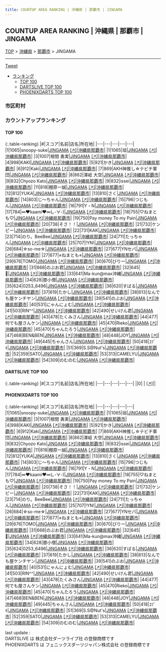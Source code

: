 ```yaml
---
title: COUNTUP AREA RANKING | 沖縄県 | 那覇市 | JINGAMA
---
```

## COUNTUP AREA RANKING | 沖縄県 | 那覇市 | JINGAMA

[TOP](/darts/rank/) > [沖縄県](/darts/rank/沖縄県/) > [那覇市](/darts/rank/沖縄県/那覇市/) > JINGAMA

___

<a href="https://twitter.com/share?ref_src=twsrc%5Etfw" data-text="COUNTUP AREA RANKING | 沖縄県那覇市JINGAMA" class="twitter-share-button" data-hashtags="DARTSLIVE,PHOENIXDARTS,darts,ダーツ" data-show-count="false">Tweet</a>

* [ランキング](#カウントアップランキング)
    * [TOP 100](#top-100)
    * [DARTSLIVE TOP 100](#dartslive-top-100)
    * [PHOENIXDARTS TOP 100](#phoenixdarts-top-100)

### 市区町村

<ul>

</ul>

### カウントアップランキング

#### TOP 100



{:.table-ranking}
|#|スコア|名前|店名|所在地|
|---|---|---|---|---|
|1|1065|<span class="rank-name-pd">snoopy-suke</span>|<a href="/darts/rank/shops/91343.html">JINGAMA</a> <a href="https://vs.phoenixdarts.com/jp/shop/shopDetailInfo/s_91343?s_seq=91343">[↗]</a>|<a href="/darts/rank/沖縄県/那覇市">沖縄県那覇市</a>|
|1|1065|<span class="rank-name-pd">垣</span>|<a href="/darts/rank/shops/91343.html">JINGAMA</a> <a href="https://vs.phoenixdarts.com/jp/shop/shopDetailInfo/s_91343?s_seq=91343">[↗]</a>|<a href="/darts/rank/沖縄県/那覇市">沖縄県那覇市</a>|
|3|1007|<span class="rank-name-pd"><span class="pro-icon-pd"></span>根間 勇実</span>|<a href="/darts/rank/shops/91343.html">JINGAMA</a> <a href="https://vs.phoenixdarts.com/jp/shop/shopDetailInfo/s_91343?s_seq=91343">[↗]</a>|<a href="/darts/rank/沖縄県/那覇市">沖縄県那覇市</a>|
|4|998|<span class="rank-name-pd">KAKI</span>|<a href="/darts/rank/shops/91343.html">JINGAMA</a> <a href="https://vs.phoenixdarts.com/jp/shop/shopDetailInfo/s_91343?s_seq=91343">[↗]</a>|<a href="/darts/rank/沖縄県/那覇市">沖縄県那覇市</a>|
|5|921|<span class="rank-name-pd">かき</span>|<a href="/darts/rank/shops/91343.html">JINGAMA</a> <a href="https://vs.phoenixdarts.com/jp/shop/shopDetailInfo/s_91343?s_seq=91343">[↗]</a>|<a href="/darts/rank/沖縄県/那覇市">沖縄県那覇市</a>|
|6|912|<span class="rank-name-pd">Kaki</span>|<a href="/darts/rank/shops/91343.html">JINGAMA</a> <a href="https://vs.phoenixdarts.com/jp/shop/shopDetailInfo/s_91343?s_seq=91343">[↗]</a>|<a href="/darts/rank/沖縄県/那覇市">沖縄県那覇市</a>|
|7|869|<span class="rank-name-pd">AKH神推し☆テビチ軍団</span>|<a href="/darts/rank/shops/91343.html">JINGAMA</a> <a href="https://vs.phoenixdarts.com/jp/shop/shopDetailInfo/s_91343?s_seq=91343">[↗]</a>|<a href="/darts/rank/沖縄県/那覇市">沖縄県那覇市</a>|
|8|862|<span class="rank-name-pd"><span class="pro-icon-pd"></span>澤岻 大空</span>|<a href="/darts/rank/shops/91343.html">JINGAMA</a> <a href="https://vs.phoenixdarts.com/jp/shop/shopDetailInfo/s_91343?s_seq=91343">[↗]</a>|<a href="/darts/rank/沖縄県/那覇市">沖縄県那覇市</a>|
|9|832|<span class="rank-name-pd">Chyozo Kato</span>|<a href="/darts/rank/shops/91343.html">JINGAMA</a> <a href="https://vs.phoenixdarts.com/jp/shop/shopDetailInfo/s_91343?s_seq=91343">[↗]</a>|<a href="/darts/rank/沖縄県/那覇市">沖縄県那覇市</a>|
|9|832|<span class="rank-name-pd">issei</span>|<a href="/darts/rank/shops/91343.html">JINGAMA</a> <a href="https://vs.phoenixdarts.com/jp/shop/shopDetailInfo/s_91343?s_seq=91343">[↗]</a>|<a href="/darts/rank/沖縄県/那覇市">沖縄県那覇市</a>|
|11|818|<span class="rank-name-pd">棚原一誠</span>|<a href="/darts/rank/shops/91343.html">JINGAMA</a> <a href="https://vs.phoenixdarts.com/jp/shop/shopDetailInfo/s_91343?s_seq=91343">[↗]</a>|<a href="/darts/rank/沖縄県/那覇市">沖縄県那覇市</a>|
|12|812|<span class="rank-name-pd">*YUKA*</span>|<a href="/darts/rank/shops/91343.html">JINGAMA</a> <a href="https://vs.phoenixdarts.com/jp/shop/shopDetailInfo/s_91343?s_seq=91343">[↗]</a>|<a href="/darts/rank/沖縄県/那覇市">沖縄県那覇市</a>|
|13|810|<span class="rank-name-pd">さく</span>|<a href="/darts/rank/shops/91343.html">JINGAMA</a> <a href="https://vs.phoenixdarts.com/jp/shop/shopDetailInfo/s_91343?s_seq=91343">[↗]</a>|<a href="/darts/rank/沖縄県/那覇市">沖縄県那覇市</a>|
|14|803|<span class="rank-name-pd">じ～ちゃん</span>|<a href="/darts/rank/shops/91343.html">JINGAMA</a> <a href="https://vs.phoenixdarts.com/jp/shop/shopDetailInfo/s_91343?s_seq=91343">[↗]</a>|<a href="/darts/rank/沖縄県/那覇市">沖縄県那覇市</a>|
|15|796|<span class="rank-name-pd">つじもん</span>|<a href="/darts/rank/shops/91343.html">JINGAMA</a> <a href="https://vs.phoenixdarts.com/jp/shop/shopDetailInfo/s_91343?s_seq=91343">[↗]</a>|<a href="/darts/rank/沖縄県/那覇市">沖縄県那覇市</a>|
|16|791|<span class="rank-name-pd">Y・N</span>|<a href="/darts/rank/shops/91343.html">JINGAMA</a> <a href="https://vs.phoenixdarts.com/jp/shop/shopDetailInfo/s_91343?s_seq=91343">[↗]</a>|<a href="/darts/rank/沖縄県/那覇市">沖縄県那覇市</a>|
|17|784|<span class="rank-name-pd">∞❤︎kaami❤︎∞(｡-∀-)</span>|<a href="/darts/rank/shops/91343.html">JINGAMA</a> <a href="https://vs.phoenixdarts.com/jp/shop/shopDetailInfo/s_91343?s_seq=91343">[↗]</a>|<a href="/darts/rank/沖縄県/那覇市">沖縄県那覇市</a>|
|18|755|<span class="rank-name-pd">♡ねまとも♡</span>|<a href="/darts/rank/shops/91343.html">JINGAMA</a> <a href="https://vs.phoenixdarts.com/jp/shop/shopDetailInfo/s_91343?s_seq=91343">[↗]</a>|<a href="/darts/rank/沖縄県/那覇市">沖縄県那覇市</a>|
|19|750|<span class="rank-name-pd">Pay money To my Pain</span>|<a href="/darts/rank/shops/91343.html">JINGAMA</a> <a href="https://vs.phoenixdarts.com/jp/shop/shopDetailInfo/s_91343?s_seq=91343">[↗]</a>|<a href="/darts/rank/沖縄県/那覇市">沖縄県那覇市</a>|
|20|738|<span class="rank-name-pd">そさ！！</span>|<a href="/darts/rank/shops/91343.html">JINGAMA</a> <a href="https://vs.phoenixdarts.com/jp/shop/shopDetailInfo/s_91343?s_seq=91343">[↗]</a>|<a href="/darts/rank/沖縄県/那覇市">沖縄県那覇市</a>|
|21|732|<span class="rank-name-pd">ケンピー</span>|<a href="/darts/rank/shops/91343.html">JINGAMA</a> <a href="https://vs.phoenixdarts.com/jp/shop/shopDetailInfo/s_91343?s_seq=91343">[↗]</a>|<a href="/darts/rank/沖縄県/那覇市">沖縄県那覇市</a>|
|22|731|<span class="rank-name-pd">KAK</span>|<a href="/darts/rank/shops/91343.html">JINGAMA</a> <a href="https://vs.phoenixdarts.com/jp/shop/shopDetailInfo/s_91343?s_seq=91343">[↗]</a>|<a href="/darts/rank/沖縄県/那覇市">沖縄県那覇市</a>|
|23|714|<span class="rank-name-pd">のり。BeeBee</span>|<a href="/darts/rank/shops/91343.html">JINGAMA</a> <a href="https://vs.phoenixdarts.com/jp/shop/shopDetailInfo/s_91343?s_seq=91343">[↗]</a>|<a href="/darts/rank/沖縄県/那覇市">沖縄県那覇市</a>|
|24|711|<span class="rank-name-pd">たっちゃん</span>|<a href="/darts/rank/shops/91343.html">JINGAMA</a> <a href="https://vs.phoenixdarts.com/jp/shop/shopDetailInfo/s_91343?s_seq=91343">[↗]</a>|<a href="/darts/rank/沖縄県/那覇市">沖縄県那覇市</a>|
|25|707|<span class="rank-name-pd">!YN!</span>|<a href="/darts/rank/shops/91343.html">JINGAMA</a> <a href="https://vs.phoenixdarts.com/jp/shop/shopDetailInfo/s_91343?s_seq=91343">[↗]</a>|<a href="/darts/rank/沖縄県/那覇市">沖縄県那覇市</a>|
|26|684|<span class="rank-name-pd">☆so-me☆</span>|<a href="/darts/rank/shops/91343.html">JINGAMA</a> <a href="https://vs.phoenixdarts.com/jp/shop/shopDetailInfo/s_91343?s_seq=91343">[↗]</a>|<a href="/darts/rank/沖縄県/那覇市">沖縄県那覇市</a>|
|27|677|<span class="rank-name-pd">YNセパ</span>|<a href="/darts/rank/shops/91343.html">JINGAMA</a> <a href="https://vs.phoenixdarts.com/jp/shop/shopDetailInfo/s_91343?s_seq=91343">[↗]</a>|<a href="/darts/rank/沖縄県/那覇市">沖縄県那覇市</a>|
|27|677|<span class="rank-name-pd">⭐︎ねまとも⭐︎</span>|<a href="/darts/rank/shops/91343.html">JINGAMA</a> <a href="https://vs.phoenixdarts.com/jp/shop/shopDetailInfo/s_91343?s_seq=91343">[↗]</a>|<a href="/darts/rank/沖縄県/那覇市">沖縄県那覇市</a>|
|29|676|<span class="rank-name-pd">TOMO</span>|<a href="/darts/rank/shops/91343.html">JINGAMA</a> <a href="https://vs.phoenixdarts.com/jp/shop/shopDetailInfo/s_91343?s_seq=91343">[↗]</a>|<a href="/darts/rank/沖縄県/那覇市">沖縄県那覇市</a>|
|30|670|<span class="rank-name-pd">びりー</span>|<a href="/darts/rank/shops/91343.html">JINGAMA</a> <a href="https://vs.phoenixdarts.com/jp/shop/shopDetailInfo/s_91343?s_seq=91343">[↗]</a>|<a href="/darts/rank/沖縄県/那覇市">沖縄県那覇市</a>|
|31|668|<span class="rank-name-pd">のぶお君</span>|<a href="/darts/rank/shops/91343.html">JINGAMA</a> <a href="https://vs.phoenixdarts.com/jp/shop/shopDetailInfo/s_91343?s_seq=91343">[↗]</a>|<a href="/darts/rank/沖縄県/那覇市">沖縄県那覇市</a>|
|32|645|<span class="rank-name-pd">🎯</span>|<a href="/darts/rank/shops/91343.html">JINGAMA</a> <a href="https://vs.phoenixdarts.com/jp/shop/shopDetailInfo/s_91343?s_seq=91343">[↗]</a>|<a href="/darts/rank/沖縄県/那覇市">沖縄県那覇市</a>|
|33|641|<span class="rank-name-pd">Ma-kun@max沖縄</span>|<a href="/darts/rank/shops/91343.html">JINGAMA</a> <a href="https://vs.phoenixdarts.com/jp/shop/shopDetailInfo/s_91343?s_seq=91343">[↗]</a>|<a href="/darts/rank/沖縄県/那覇市">沖縄県那覇市</a>|
|34|628|<span class="rank-name-pd">膝小僧</span>|<a href="/darts/rank/shops/91343.html">JINGAMA</a> <a href="https://vs.phoenixdarts.com/jp/shop/shopDetailInfo/s_91343?s_seq=91343">[↗]</a>|<a href="/darts/rank/沖縄県/那覇市">沖縄県那覇市</a>|
|35|624|<span class="rank-name-pd">0253_6496</span>|<a href="/darts/rank/shops/91343.html">JINGAMA</a> <a href="https://vs.phoenixdarts.com/jp/shop/shopDetailInfo/s_91343?s_seq=91343">[↗]</a>|<a href="/darts/rank/沖縄県/那覇市">沖縄県那覇市</a>|
|36|620|<span class="rank-name-pd">すばる</span>|<a href="/darts/rank/shops/91343.html">JINGAMA</a> <a href="https://vs.phoenixdarts.com/jp/shop/shopDetailInfo/s_91343?s_seq=91343">[↗]</a>|<a href="/darts/rank/沖縄県/那覇市">沖縄県那覇市</a>|
|37|619|<span class="rank-name-pd">たかし</span>|<a href="/darts/rank/shops/91343.html">JINGAMA</a> <a href="https://vs.phoenixdarts.com/jp/shop/shopDetailInfo/s_91343?s_seq=91343">[↗]</a>|<a href="/darts/rank/沖縄県/那覇市">沖縄県那覇市</a>|
|38|613|<span class="rank-name-pd">なんでも屋ケンチヤン</span>|<a href="/darts/rank/shops/91343.html">JINGAMA</a> <a href="https://vs.phoenixdarts.com/jp/shop/shopDetailInfo/s_91343?s_seq=91343">[↗]</a>|<a href="/darts/rank/沖縄県/那覇市">沖縄県那覇市</a>|
|39|541|<span class="rank-name-pd">のぶお</span>|<a href="/darts/rank/shops/91343.html">JINGAMA</a> <a href="https://vs.phoenixdarts.com/jp/shop/shopDetailInfo/s_91343?s_seq=91343">[↗]</a>|<a href="/darts/rank/沖縄県/那覇市">沖縄県那覇市</a>|
|40|531|<span class="rank-name-pd">にゃんにょむ</span>|<a href="/darts/rank/shops/91343.html">JINGAMA</a> <a href="https://vs.phoenixdarts.com/jp/shop/shopDetailInfo/s_91343?s_seq=91343">[↗]</a>|<a href="/darts/rank/沖縄県/那覇市">沖縄県那覇市</a>|
|41|503|<span class="rank-name-pd">RIN^^</span>|<a href="/darts/rank/shops/91343.html">JINGAMA</a> <a href="https://vs.phoenixdarts.com/jp/shop/shopDetailInfo/s_91343?s_seq=91343">[↗]</a>|<a href="/darts/rank/沖縄県/那覇市">沖縄県那覇市</a>|
|42|490|<span class="rank-name-pd">せいけん君</span>|<a href="/darts/rank/shops/91343.html">JINGAMA</a> <a href="https://vs.phoenixdarts.com/jp/shop/shopDetailInfo/s_91343?s_seq=91343">[↗]</a>|<a href="/darts/rank/沖縄県/那覇市">沖縄県那覇市</a>|
|43|478|<span class="rank-name-pd">たくみさん</span>|<a href="/darts/rank/shops/91343.html">JINGAMA</a> <a href="https://vs.phoenixdarts.com/jp/shop/shopDetailInfo/s_91343?s_seq=91343">[↗]</a>|<a href="/darts/rank/沖縄県/那覇市">沖縄県那覇市</a>|
|44|477|<span class="rank-name-pd">何でも屋さんケン</span>|<a href="/darts/rank/shops/91343.html">JINGAMA</a> <a href="https://vs.phoenixdarts.com/jp/shop/shopDetailInfo/s_91343?s_seq=91343">[↗]</a>|<a href="/darts/rank/沖縄県/那覇市">沖縄県那覇市</a>|
|45|470|<span class="rank-name-pd">Rieko</span>|<a href="/darts/rank/shops/91343.html">JINGAMA</a> <a href="https://vs.phoenixdarts.com/jp/shop/shopDetailInfo/s_91343?s_seq=91343">[↗]</a>|<a href="/darts/rank/沖縄県/那覇市">沖縄県那覇市</a>|
|45|470|<span class="rank-name-pd">ちゃんたろう</span>|<a href="/darts/rank/shops/91343.html">JINGAMA</a> <a href="https://vs.phoenixdarts.com/jp/shop/shopDetailInfo/s_91343?s_seq=91343">[↗]</a>|<a href="/darts/rank/沖縄県/那覇市">沖縄県那覇市</a>|
|47|468|<span class="rank-name-pd">BEN&amp;BEN</span>|<a href="/darts/rank/shops/91343.html">JINGAMA</a> <a href="https://vs.phoenixdarts.com/jp/shop/shopDetailInfo/s_91343?s_seq=91343">[↗]</a>|<a href="/darts/rank/沖縄県/那覇市">沖縄県那覇市</a>|
|48|448|<span class="rank-name-pd">JOY</span>|<a href="/darts/rank/shops/91343.html">JINGAMA</a> <a href="https://vs.phoenixdarts.com/jp/shop/shopDetailInfo/s_91343?s_seq=91343">[↗]</a>|<a href="/darts/rank/沖縄県/那覇市">沖縄県那覇市</a>|
|49|445|<span class="rank-name-pd">ちゃんさん</span>|<a href="/darts/rank/shops/91343.html">JINGAMA</a> <a href="https://vs.phoenixdarts.com/jp/shop/shopDetailInfo/s_91343?s_seq=91343">[↗]</a>|<a href="/darts/rank/沖縄県/那覇市">沖縄県那覇市</a>|
|50|418|<span class="rank-name-pd">ﾕﾂﾞｷ</span>|<a href="/darts/rank/shops/91343.html">JINGAMA</a> <a href="https://vs.phoenixdarts.com/jp/shop/shopDetailInfo/s_91343?s_seq=91343">[↗]</a>|<a href="/darts/rank/沖縄県/那覇市">沖縄県那覇市</a>|
|51|369|<span class="rank-name-pd">S.S@Nut&#x27;s</span>|<a href="/darts/rank/shops/91343.html">JINGAMA</a> <a href="https://vs.phoenixdarts.com/jp/shop/shopDetailInfo/s_91343?s_seq=91343">[↗]</a>|<a href="/darts/rank/沖縄県/那覇市">沖縄県那覇市</a>|
|52|359|<span class="rank-name-pd">SATO</span>|<a href="/darts/rank/shops/91343.html">JINGAMA</a> <a href="https://vs.phoenixdarts.com/jp/shop/shopDetailInfo/s_91343?s_seq=91343">[↗]</a>|<a href="/darts/rank/沖縄県/那覇市">沖縄県那覇市</a>|
|53|313|<span class="rank-name-pd">CAMELYU</span>|<a href="/darts/rank/shops/91343.html">JINGAMA</a> <a href="https://vs.phoenixdarts.com/jp/shop/shopDetailInfo/s_91343?s_seq=91343">[↗]</a>|<a href="/darts/rank/沖縄県/那覇市">沖縄県那覇市</a>|
|54|309|<span class="rank-name-pd">のむのむ</span>|<a href="/darts/rank/shops/91343.html">JINGAMA</a> <a href="https://vs.phoenixdarts.com/jp/shop/shopDetailInfo/s_91343?s_seq=91343">[↗]</a>|<a href="/darts/rank/沖縄県/那覇市">沖縄県那覇市</a>|


#### DARTSLIVE TOP 100



{:.table-ranking}
|#|スコア|名前|店名|所在地|
|---|---|---|---|---|
||0|<span class="rank-name-dl"> </span>|<a href="/darts/rank/shops/.html"></a> <a href="">[↗]</a>|<a href="/darts/rank//"></a>|


#### PHOENIXDARTS TOP 100



{:.table-ranking}
|#|スコア|名前|店名|所在地|
|---|---|---|---|---|
|1|1065|<span class="rank-name-pd">snoopy-suke</span>|<a href="/darts/rank/shops/91343.html">JINGAMA</a> <a href="https://vs.phoenixdarts.com/jp/shop/shopDetailInfo/s_91343?s_seq=91343">[↗]</a>|<a href="/darts/rank/沖縄県/那覇市">沖縄県那覇市</a>|
|1|1065|<span class="rank-name-pd">垣</span>|<a href="/darts/rank/shops/91343.html">JINGAMA</a> <a href="https://vs.phoenixdarts.com/jp/shop/shopDetailInfo/s_91343?s_seq=91343">[↗]</a>|<a href="/darts/rank/沖縄県/那覇市">沖縄県那覇市</a>|
|3|1007|<span class="rank-name-pd"><span class="pro-icon-pd"></span>根間 勇実</span>|<a href="/darts/rank/shops/91343.html">JINGAMA</a> <a href="https://vs.phoenixdarts.com/jp/shop/shopDetailInfo/s_91343?s_seq=91343">[↗]</a>|<a href="/darts/rank/沖縄県/那覇市">沖縄県那覇市</a>|
|4|998|<span class="rank-name-pd">KAKI</span>|<a href="/darts/rank/shops/91343.html">JINGAMA</a> <a href="https://vs.phoenixdarts.com/jp/shop/shopDetailInfo/s_91343?s_seq=91343">[↗]</a>|<a href="/darts/rank/沖縄県/那覇市">沖縄県那覇市</a>|
|5|921|<span class="rank-name-pd">かき</span>|<a href="/darts/rank/shops/91343.html">JINGAMA</a> <a href="https://vs.phoenixdarts.com/jp/shop/shopDetailInfo/s_91343?s_seq=91343">[↗]</a>|<a href="/darts/rank/沖縄県/那覇市">沖縄県那覇市</a>|
|6|912|<span class="rank-name-pd">Kaki</span>|<a href="/darts/rank/shops/91343.html">JINGAMA</a> <a href="https://vs.phoenixdarts.com/jp/shop/shopDetailInfo/s_91343?s_seq=91343">[↗]</a>|<a href="/darts/rank/沖縄県/那覇市">沖縄県那覇市</a>|
|7|869|<span class="rank-name-pd">AKH神推し☆テビチ軍団</span>|<a href="/darts/rank/shops/91343.html">JINGAMA</a> <a href="https://vs.phoenixdarts.com/jp/shop/shopDetailInfo/s_91343?s_seq=91343">[↗]</a>|<a href="/darts/rank/沖縄県/那覇市">沖縄県那覇市</a>|
|8|862|<span class="rank-name-pd"><span class="pro-icon-pd"></span>澤岻 大空</span>|<a href="/darts/rank/shops/91343.html">JINGAMA</a> <a href="https://vs.phoenixdarts.com/jp/shop/shopDetailInfo/s_91343?s_seq=91343">[↗]</a>|<a href="/darts/rank/沖縄県/那覇市">沖縄県那覇市</a>|
|9|832|<span class="rank-name-pd">Chyozo Kato</span>|<a href="/darts/rank/shops/91343.html">JINGAMA</a> <a href="https://vs.phoenixdarts.com/jp/shop/shopDetailInfo/s_91343?s_seq=91343">[↗]</a>|<a href="/darts/rank/沖縄県/那覇市">沖縄県那覇市</a>|
|9|832|<span class="rank-name-pd">issei</span>|<a href="/darts/rank/shops/91343.html">JINGAMA</a> <a href="https://vs.phoenixdarts.com/jp/shop/shopDetailInfo/s_91343?s_seq=91343">[↗]</a>|<a href="/darts/rank/沖縄県/那覇市">沖縄県那覇市</a>|
|11|818|<span class="rank-name-pd">棚原一誠</span>|<a href="/darts/rank/shops/91343.html">JINGAMA</a> <a href="https://vs.phoenixdarts.com/jp/shop/shopDetailInfo/s_91343?s_seq=91343">[↗]</a>|<a href="/darts/rank/沖縄県/那覇市">沖縄県那覇市</a>|
|12|812|<span class="rank-name-pd">*YUKA*</span>|<a href="/darts/rank/shops/91343.html">JINGAMA</a> <a href="https://vs.phoenixdarts.com/jp/shop/shopDetailInfo/s_91343?s_seq=91343">[↗]</a>|<a href="/darts/rank/沖縄県/那覇市">沖縄県那覇市</a>|
|13|810|<span class="rank-name-pd">さく</span>|<a href="/darts/rank/shops/91343.html">JINGAMA</a> <a href="https://vs.phoenixdarts.com/jp/shop/shopDetailInfo/s_91343?s_seq=91343">[↗]</a>|<a href="/darts/rank/沖縄県/那覇市">沖縄県那覇市</a>|
|14|803|<span class="rank-name-pd">じ～ちゃん</span>|<a href="/darts/rank/shops/91343.html">JINGAMA</a> <a href="https://vs.phoenixdarts.com/jp/shop/shopDetailInfo/s_91343?s_seq=91343">[↗]</a>|<a href="/darts/rank/沖縄県/那覇市">沖縄県那覇市</a>|
|15|796|<span class="rank-name-pd">つじもん</span>|<a href="/darts/rank/shops/91343.html">JINGAMA</a> <a href="https://vs.phoenixdarts.com/jp/shop/shopDetailInfo/s_91343?s_seq=91343">[↗]</a>|<a href="/darts/rank/沖縄県/那覇市">沖縄県那覇市</a>|
|16|791|<span class="rank-name-pd">Y・N</span>|<a href="/darts/rank/shops/91343.html">JINGAMA</a> <a href="https://vs.phoenixdarts.com/jp/shop/shopDetailInfo/s_91343?s_seq=91343">[↗]</a>|<a href="/darts/rank/沖縄県/那覇市">沖縄県那覇市</a>|
|17|784|<span class="rank-name-pd">∞❤︎kaami❤︎∞(｡-∀-)</span>|<a href="/darts/rank/shops/91343.html">JINGAMA</a> <a href="https://vs.phoenixdarts.com/jp/shop/shopDetailInfo/s_91343?s_seq=91343">[↗]</a>|<a href="/darts/rank/沖縄県/那覇市">沖縄県那覇市</a>|
|18|755|<span class="rank-name-pd">♡ねまとも♡</span>|<a href="/darts/rank/shops/91343.html">JINGAMA</a> <a href="https://vs.phoenixdarts.com/jp/shop/shopDetailInfo/s_91343?s_seq=91343">[↗]</a>|<a href="/darts/rank/沖縄県/那覇市">沖縄県那覇市</a>|
|19|750|<span class="rank-name-pd">Pay money To my Pain</span>|<a href="/darts/rank/shops/91343.html">JINGAMA</a> <a href="https://vs.phoenixdarts.com/jp/shop/shopDetailInfo/s_91343?s_seq=91343">[↗]</a>|<a href="/darts/rank/沖縄県/那覇市">沖縄県那覇市</a>|
|20|738|<span class="rank-name-pd">そさ！！</span>|<a href="/darts/rank/shops/91343.html">JINGAMA</a> <a href="https://vs.phoenixdarts.com/jp/shop/shopDetailInfo/s_91343?s_seq=91343">[↗]</a>|<a href="/darts/rank/沖縄県/那覇市">沖縄県那覇市</a>|
|21|732|<span class="rank-name-pd">ケンピー</span>|<a href="/darts/rank/shops/91343.html">JINGAMA</a> <a href="https://vs.phoenixdarts.com/jp/shop/shopDetailInfo/s_91343?s_seq=91343">[↗]</a>|<a href="/darts/rank/沖縄県/那覇市">沖縄県那覇市</a>|
|22|731|<span class="rank-name-pd">KAK</span>|<a href="/darts/rank/shops/91343.html">JINGAMA</a> <a href="https://vs.phoenixdarts.com/jp/shop/shopDetailInfo/s_91343?s_seq=91343">[↗]</a>|<a href="/darts/rank/沖縄県/那覇市">沖縄県那覇市</a>|
|23|714|<span class="rank-name-pd">のり。BeeBee</span>|<a href="/darts/rank/shops/91343.html">JINGAMA</a> <a href="https://vs.phoenixdarts.com/jp/shop/shopDetailInfo/s_91343?s_seq=91343">[↗]</a>|<a href="/darts/rank/沖縄県/那覇市">沖縄県那覇市</a>|
|24|711|<span class="rank-name-pd">たっちゃん</span>|<a href="/darts/rank/shops/91343.html">JINGAMA</a> <a href="https://vs.phoenixdarts.com/jp/shop/shopDetailInfo/s_91343?s_seq=91343">[↗]</a>|<a href="/darts/rank/沖縄県/那覇市">沖縄県那覇市</a>|
|25|707|<span class="rank-name-pd">!YN!</span>|<a href="/darts/rank/shops/91343.html">JINGAMA</a> <a href="https://vs.phoenixdarts.com/jp/shop/shopDetailInfo/s_91343?s_seq=91343">[↗]</a>|<a href="/darts/rank/沖縄県/那覇市">沖縄県那覇市</a>|
|26|684|<span class="rank-name-pd">☆so-me☆</span>|<a href="/darts/rank/shops/91343.html">JINGAMA</a> <a href="https://vs.phoenixdarts.com/jp/shop/shopDetailInfo/s_91343?s_seq=91343">[↗]</a>|<a href="/darts/rank/沖縄県/那覇市">沖縄県那覇市</a>|
|27|677|<span class="rank-name-pd">YNセパ</span>|<a href="/darts/rank/shops/91343.html">JINGAMA</a> <a href="https://vs.phoenixdarts.com/jp/shop/shopDetailInfo/s_91343?s_seq=91343">[↗]</a>|<a href="/darts/rank/沖縄県/那覇市">沖縄県那覇市</a>|
|27|677|<span class="rank-name-pd">⭐︎ねまとも⭐︎</span>|<a href="/darts/rank/shops/91343.html">JINGAMA</a> <a href="https://vs.phoenixdarts.com/jp/shop/shopDetailInfo/s_91343?s_seq=91343">[↗]</a>|<a href="/darts/rank/沖縄県/那覇市">沖縄県那覇市</a>|
|29|676|<span class="rank-name-pd">TOMO</span>|<a href="/darts/rank/shops/91343.html">JINGAMA</a> <a href="https://vs.phoenixdarts.com/jp/shop/shopDetailInfo/s_91343?s_seq=91343">[↗]</a>|<a href="/darts/rank/沖縄県/那覇市">沖縄県那覇市</a>|
|30|670|<span class="rank-name-pd">びりー</span>|<a href="/darts/rank/shops/91343.html">JINGAMA</a> <a href="https://vs.phoenixdarts.com/jp/shop/shopDetailInfo/s_91343?s_seq=91343">[↗]</a>|<a href="/darts/rank/沖縄県/那覇市">沖縄県那覇市</a>|
|31|668|<span class="rank-name-pd">のぶお君</span>|<a href="/darts/rank/shops/91343.html">JINGAMA</a> <a href="https://vs.phoenixdarts.com/jp/shop/shopDetailInfo/s_91343?s_seq=91343">[↗]</a>|<a href="/darts/rank/沖縄県/那覇市">沖縄県那覇市</a>|
|32|645|<span class="rank-name-pd">🎯</span>|<a href="/darts/rank/shops/91343.html">JINGAMA</a> <a href="https://vs.phoenixdarts.com/jp/shop/shopDetailInfo/s_91343?s_seq=91343">[↗]</a>|<a href="/darts/rank/沖縄県/那覇市">沖縄県那覇市</a>|
|33|641|<span class="rank-name-pd">Ma-kun@max沖縄</span>|<a href="/darts/rank/shops/91343.html">JINGAMA</a> <a href="https://vs.phoenixdarts.com/jp/shop/shopDetailInfo/s_91343?s_seq=91343">[↗]</a>|<a href="/darts/rank/沖縄県/那覇市">沖縄県那覇市</a>|
|34|628|<span class="rank-name-pd">膝小僧</span>|<a href="/darts/rank/shops/91343.html">JINGAMA</a> <a href="https://vs.phoenixdarts.com/jp/shop/shopDetailInfo/s_91343?s_seq=91343">[↗]</a>|<a href="/darts/rank/沖縄県/那覇市">沖縄県那覇市</a>|
|35|624|<span class="rank-name-pd">0253_6496</span>|<a href="/darts/rank/shops/91343.html">JINGAMA</a> <a href="https://vs.phoenixdarts.com/jp/shop/shopDetailInfo/s_91343?s_seq=91343">[↗]</a>|<a href="/darts/rank/沖縄県/那覇市">沖縄県那覇市</a>|
|36|620|<span class="rank-name-pd">すばる</span>|<a href="/darts/rank/shops/91343.html">JINGAMA</a> <a href="https://vs.phoenixdarts.com/jp/shop/shopDetailInfo/s_91343?s_seq=91343">[↗]</a>|<a href="/darts/rank/沖縄県/那覇市">沖縄県那覇市</a>|
|37|619|<span class="rank-name-pd">たかし</span>|<a href="/darts/rank/shops/91343.html">JINGAMA</a> <a href="https://vs.phoenixdarts.com/jp/shop/shopDetailInfo/s_91343?s_seq=91343">[↗]</a>|<a href="/darts/rank/沖縄県/那覇市">沖縄県那覇市</a>|
|38|613|<span class="rank-name-pd">なんでも屋ケンチヤン</span>|<a href="/darts/rank/shops/91343.html">JINGAMA</a> <a href="https://vs.phoenixdarts.com/jp/shop/shopDetailInfo/s_91343?s_seq=91343">[↗]</a>|<a href="/darts/rank/沖縄県/那覇市">沖縄県那覇市</a>|
|39|541|<span class="rank-name-pd">のぶお</span>|<a href="/darts/rank/shops/91343.html">JINGAMA</a> <a href="https://vs.phoenixdarts.com/jp/shop/shopDetailInfo/s_91343?s_seq=91343">[↗]</a>|<a href="/darts/rank/沖縄県/那覇市">沖縄県那覇市</a>|
|40|531|<span class="rank-name-pd">にゃんにょむ</span>|<a href="/darts/rank/shops/91343.html">JINGAMA</a> <a href="https://vs.phoenixdarts.com/jp/shop/shopDetailInfo/s_91343?s_seq=91343">[↗]</a>|<a href="/darts/rank/沖縄県/那覇市">沖縄県那覇市</a>|
|41|503|<span class="rank-name-pd">RIN^^</span>|<a href="/darts/rank/shops/91343.html">JINGAMA</a> <a href="https://vs.phoenixdarts.com/jp/shop/shopDetailInfo/s_91343?s_seq=91343">[↗]</a>|<a href="/darts/rank/沖縄県/那覇市">沖縄県那覇市</a>|
|42|490|<span class="rank-name-pd">せいけん君</span>|<a href="/darts/rank/shops/91343.html">JINGAMA</a> <a href="https://vs.phoenixdarts.com/jp/shop/shopDetailInfo/s_91343?s_seq=91343">[↗]</a>|<a href="/darts/rank/沖縄県/那覇市">沖縄県那覇市</a>|
|43|478|<span class="rank-name-pd">たくみさん</span>|<a href="/darts/rank/shops/91343.html">JINGAMA</a> <a href="https://vs.phoenixdarts.com/jp/shop/shopDetailInfo/s_91343?s_seq=91343">[↗]</a>|<a href="/darts/rank/沖縄県/那覇市">沖縄県那覇市</a>|
|44|477|<span class="rank-name-pd">何でも屋さんケン</span>|<a href="/darts/rank/shops/91343.html">JINGAMA</a> <a href="https://vs.phoenixdarts.com/jp/shop/shopDetailInfo/s_91343?s_seq=91343">[↗]</a>|<a href="/darts/rank/沖縄県/那覇市">沖縄県那覇市</a>|
|45|470|<span class="rank-name-pd">Rieko</span>|<a href="/darts/rank/shops/91343.html">JINGAMA</a> <a href="https://vs.phoenixdarts.com/jp/shop/shopDetailInfo/s_91343?s_seq=91343">[↗]</a>|<a href="/darts/rank/沖縄県/那覇市">沖縄県那覇市</a>|
|45|470|<span class="rank-name-pd">ちゃんたろう</span>|<a href="/darts/rank/shops/91343.html">JINGAMA</a> <a href="https://vs.phoenixdarts.com/jp/shop/shopDetailInfo/s_91343?s_seq=91343">[↗]</a>|<a href="/darts/rank/沖縄県/那覇市">沖縄県那覇市</a>|
|47|468|<span class="rank-name-pd">BEN&amp;BEN</span>|<a href="/darts/rank/shops/91343.html">JINGAMA</a> <a href="https://vs.phoenixdarts.com/jp/shop/shopDetailInfo/s_91343?s_seq=91343">[↗]</a>|<a href="/darts/rank/沖縄県/那覇市">沖縄県那覇市</a>|
|48|448|<span class="rank-name-pd">JOY</span>|<a href="/darts/rank/shops/91343.html">JINGAMA</a> <a href="https://vs.phoenixdarts.com/jp/shop/shopDetailInfo/s_91343?s_seq=91343">[↗]</a>|<a href="/darts/rank/沖縄県/那覇市">沖縄県那覇市</a>|
|49|445|<span class="rank-name-pd">ちゃんさん</span>|<a href="/darts/rank/shops/91343.html">JINGAMA</a> <a href="https://vs.phoenixdarts.com/jp/shop/shopDetailInfo/s_91343?s_seq=91343">[↗]</a>|<a href="/darts/rank/沖縄県/那覇市">沖縄県那覇市</a>|
|50|418|<span class="rank-name-pd">ﾕﾂﾞｷ</span>|<a href="/darts/rank/shops/91343.html">JINGAMA</a> <a href="https://vs.phoenixdarts.com/jp/shop/shopDetailInfo/s_91343?s_seq=91343">[↗]</a>|<a href="/darts/rank/沖縄県/那覇市">沖縄県那覇市</a>|
|51|369|<span class="rank-name-pd">S.S@Nut&#x27;s</span>|<a href="/darts/rank/shops/91343.html">JINGAMA</a> <a href="https://vs.phoenixdarts.com/jp/shop/shopDetailInfo/s_91343?s_seq=91343">[↗]</a>|<a href="/darts/rank/沖縄県/那覇市">沖縄県那覇市</a>|
|52|359|<span class="rank-name-pd">SATO</span>|<a href="/darts/rank/shops/91343.html">JINGAMA</a> <a href="https://vs.phoenixdarts.com/jp/shop/shopDetailInfo/s_91343?s_seq=91343">[↗]</a>|<a href="/darts/rank/沖縄県/那覇市">沖縄県那覇市</a>|
|53|313|<span class="rank-name-pd">CAMELYU</span>|<a href="/darts/rank/shops/91343.html">JINGAMA</a> <a href="https://vs.phoenixdarts.com/jp/shop/shopDetailInfo/s_91343?s_seq=91343">[↗]</a>|<a href="/darts/rank/沖縄県/那覇市">沖縄県那覇市</a>|
|54|309|<span class="rank-name-pd">のむのむ</span>|<a href="/darts/rank/shops/91343.html">JINGAMA</a> <a href="https://vs.phoenixdarts.com/jp/shop/shopDetailInfo/s_91343?s_seq=91343">[↗]</a>|<a href="/darts/rank/沖縄県/那覇市">沖縄県那覇市</a>|


<div class="footer border-top border-gray-light mt-5 pt-3 text-right text-gray">
    last update : <span style="font-weight: italic" id="foot_last_modified"></span><br />
    DARTSLIVE は 株式会社ダーツライブ社 の登録商標です<br />
    PHOENIXDARTS は フェニックスダーツジャパン株式会社 の登録商標です<br />
</div>

<script src="https://cdnjs.cloudflare.com/ajax/libs/jquery.tablesorter/2.31.3/js/jquery.tablesorter.min.js" integrity="sha512-qzgd5cYSZcosqpzpn7zF2ZId8f/8CHmFKZ8j7mU4OUXTNRd5g+ZHBPsgKEwoqxCtdQvExE5LprwwPAgoicguNg==" crossorigin="anonymous" referrerpolicy="no-referrer"></script>
<link rel="stylesheet" href="https://cdnjs.cloudflare.com/ajax/libs/jquery.tablesorter/2.31.3/css/theme.default.min.css" integrity="sha512-wghhOJkjQX0Lh3NSWvNKeZ0ZpNn+SPVXX1Qyc9OCaogADktxrBiBdKGDoqVUOyhStvMBmJQ8ZdMHiR3wuEq8+w==" crossorigin="anonymous" referrerpolicy="no-referrer" />
<script>
$(function() {
    $(".table-ranking").tablesorter({sortList:[[0, 0]]});
    $("#foot_last_modified").text(formatDate(new Date(document.lastModified), 'yyyy-MM-dd HH:mm:ss'));
});
</script>

<script async src="https://platform.twitter.com/widgets.js" charset="utf-8"></script>